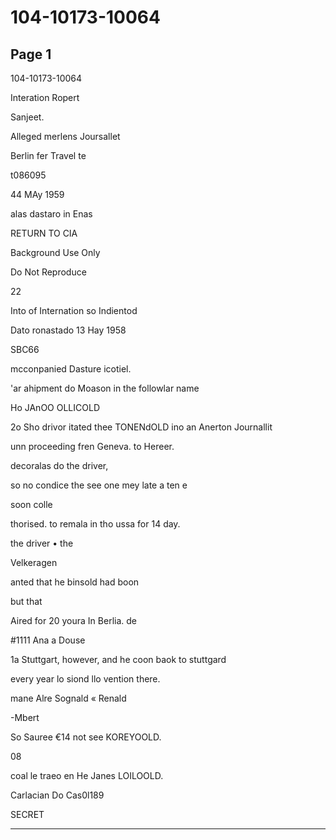 # 104-10173-10064

## Page 1

104-10173-10064

Interation Ropert

Sanjeet.

Alleged merlens Joursallet

Berlin fer Travel te

t086095

44 MAy 1959

alas dastaro in Enas

RETURN TO CIA

Background Use Only

Do Not Reproduce

22

Into of Internation so Indientod

Dato ronastado 13 Hay 1958

SBC66

mcconpanied Dasture icotiel.

'ar ahipment do Moason in the followlar name

Ho JAnOO OLLICOLD

2o Sho drivor itated thee TONENdOLD ino an Anerton Journallit

unn proceeding fren Geneva. to Hereer.

decoralas do the driver,

so no condice the see one mey late a ten e

soon colle

thorised. to remala in tho ussa for 14 day.

the driver • the

Velkeragen

anted that he binsold had boon

but that

Aired for 20 youra In Berlia. de

#1111 Ana a Douse

1a Stuttgart, however, and he coon baok to stuttgard

every year lo siond llo vention there.

mane Alre Sognald « Renald

-Mbert

So Sauree €14 not see KOREYOOLD.

08

coal le traeo en He Janes LOILOOLD.

Carlacian Do Cas0l189

SECRET

---

